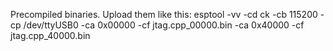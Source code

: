 Precompiled binaries. Upload them like this:
    esptool -vv -cd ck -cb 115200 -cp /dev/ttyUSB0 -ca 0x00000 -cf jtag.cpp_00000.bin -ca 0x40000 -cf jtag.cpp_40000.bin
